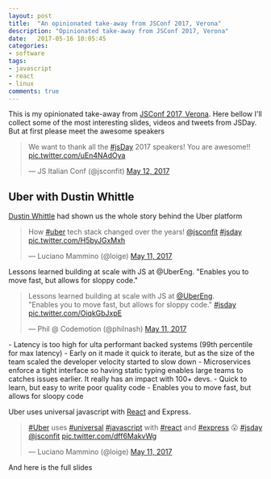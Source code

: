 ```yaml
---
layout: post
title:  "An opinionated take-away from JSConf 2017, Verona"
description: "Opinionated take-away from JSConf 2017, Verona"
date:   2017-05-16 10:05:45
categories:
- software
tags:
- javascript
- react
- linux
comments: true
---
```


This is my opinionated take-away from [JSConf 2017, Verona](https://2017.jsday.it/). 
Here bellow I'll collect some of the most interesting slides, videos and tweets from JSDay.
But at first please meet the awesome speakers 

<blockquote class="twitter-tweet" data-lang="en" data-width="720"><p lang="en" dir="ltr">We want to thank all the <a href="https://twitter.com/hashtag/jsDay?src=hash">#jsDay</a> 2017 speakers! You are awesome!! <a href="https://t.co/uEn4NAdOya">pic.twitter.com/uEn4NAdOya</a></p>&mdash; JS Italian Conf (@jsconfit) <a href="https://twitter.com/jsconfit/status/862983424746934272">May 12, 2017</a></blockquote>
<script async src="//platform.twitter.com/widgets.js" charset="utf-8"></script>



## Uber with Dustin Whittle

[Dustin Whittle](https://twitter.com/dustinwhittle) had shown us the whole story behind the Uber platform

<blockquote class="twitter-tweet" data-lang="en"><p lang="en" dir="ltr">How <a href="https://twitter.com/hashtag/uber?src=hash">#uber</a> tech stack changed over the years! <a href="https://twitter.com/jsconfit">@jsconfit</a> <a href="https://twitter.com/hashtag/jsday?src=hash">#jsday</a> <a href="https://t.co/H5byJGxMxh">pic.twitter.com/H5byJGxMxh</a></p>&mdash; Luciano Mammino (@loige) <a href="https://twitter.com/loige/status/862578481816903680">May 11, 2017</a></blockquote>
<script async src="//platform.twitter.com/widgets.js" charset="utf-8"></script>

Lessons learned building at scale with JS at @UberEng. "Enables you to move fast, but allows for sloppy code."


<blockquote class="twitter-tweet" data-lang="en"><p lang="en" dir="ltr">Lessons learned building at scale with JS at <a href="https://twitter.com/UberEng">@UberEng</a>.<br>&quot;Enables you to move fast, but allows for sloppy code.&quot; <a href="https://twitter.com/hashtag/jsday?src=hash">#jsday</a> <a href="https://t.co/OiqkGbJxpE">pic.twitter.com/OiqkGbJxpE</a></p>&mdash; Phil @ Codemotion (@philnash) <a href="https://twitter.com/philnash/status/862582052083945473">May 11, 2017</a></blockquote>
<script async src="//platform.twitter.com/widgets.js" charset="utf-8"></script>
- Latency is too high for ulta performant backed systems (99th percentile for max latency)
- Early on it made it quick to iterate, but as the size of the team scaled the developer velocity started to slow down
   - Microservices enforce a tight interface so having static typing enables large teams to catches issues earlier. It really has an impact with 100+ devs.
- Quick to learn, but easy to write poor quality code
   - Enables you to move fast, but allows for sloopy code


Uber uses universal javascript with [React](/tag/react) and Express.

<blockquote class="twitter-tweet" data-lang="en"><p lang="en" dir="ltr"><a href="https://twitter.com/hashtag/Uber?src=hash">#Uber</a> uses <a href="https://twitter.com/hashtag/universal?src=hash">#universal</a> <a href="https://twitter.com/hashtag/javascript?src=hash">#javascript</a> with <a href="https://twitter.com/hashtag/react?src=hash">#react</a> and <a href="https://twitter.com/hashtag/express?src=hash">#express</a> 😮 <a href="https://twitter.com/hashtag/jsday?src=hash">#jsday</a> <a href="https://twitter.com/jsconfit">@jsconfit</a> <a href="https://t.co/dff6MakvWg">pic.twitter.com/dff6MakvWg</a></p>&mdash; Luciano Mammino (@loige) <a href="https://twitter.com/loige/status/862584479721938944">May 11, 2017</a></blockquote>
<script async src="//platform.twitter.com/widgets.js" charset="utf-8"></script>

And here is the full slides 

<script async class="speakerdeck-embed" data-id="a097f66bb8c74a3a8da129896f1940cd" data-ratio="1.77777777777778" src="//speakerdeck.com/assets/embed.js"></script>



<!-- Links

https://twitter.com/hashtag/jsDay?src=hash

Matteo Ronchi
https://twitter.com/cef62
https://speakerdeck.com/cef62/frontend-automation-bring-it-to-the-next-level-at-jsday-italy-2017


massimiliano mantione
http://massimiliano-mantione.github.io/talks/JsDay2017/OO
https://twitter.com/m_a_s_s_i

Fatos Hoti
https://speakerdeck.com/tosfa/what-the-hell-is-fiber-and-why-should-i-care
-->